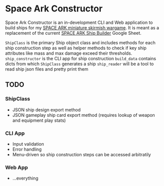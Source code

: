 # Space Ark Constructor
Space Ark Constructor is an in-development CLI and Web application to build ships for my [SPACE ARK miniature skirmish wargame](https://ryanlaliberty.itch.io/space-ark). It is meant as a replacement of the current [SPACE ARK Ship Builder](https://docs.google.com/spreadsheets/d/1gFEB0nsJ_nbAZvH3rNx8fDrZaWCASOcdjBhYto1-SyE/edit?gid=1120119713#gid=1120119713) Google Sheet. 

`ShipClass` is the primary Ship object class and includes methods for each ship construction step as well as helper methods to check if key ship attributes like mass and max damage exceed their thresholds.
`ship_constructor` is the CLI app for ship construction
`build_data` contains dicts from which `ShipClass` generates a ship
`ship_reader` will be a tool to read ship json files and pretty print them

## TODO
### ShipClass
* JSON ship design export method
* JSON gameplay ship card export method (requires lookup of weapon and equipment play stats)
### CLI App
* Input validation
* Error handling
* Menu-driven so ship construction steps can be accessed arbitratily
### Web App
* ...everything